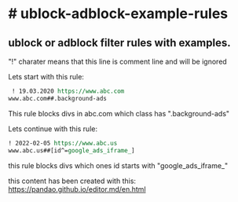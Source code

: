 # # ublock-adblock-example-rules
## ublock or adblock filter rules with examples.



"!" charater means that this line is comment line and will be ignored


Lets start with this rule:

```rst
 ! 19.03.2020 https://www.abc.com
www.abc.com##.background-ads
```
This rule blocks divs in abc.com which class has ".background-ads" 


Lets continue with this rule:
```rst
! 2022-02-05 https://www.abc.us
www.abc.us##[id^=google_ads_iframe_]
```

this rule blocks divs which ones id starts with "google_ads_iframe_"




this content has been created with this: https://pandao.github.io/editor.md/en.html
